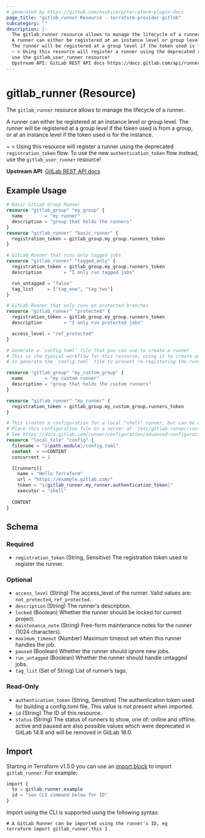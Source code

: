 ```yaml
---
# generated by https://github.com/hashicorp/terraform-plugin-docs
page_title: "gitlab_runner Resource - terraform-provider-gitlab"
subcategory: ""
description: |-
  The gitlab_runner resource allows to manage the lifecycle of a runner.
  A runner can either be registered at an instance level or group level.
  The runner will be registered at a group level if the token used is from a group, or at an instance level if the token used is for the instance.
  ~ > Using this resource will register a runner using the deprecated registration_token flow. To use the new authentication_token flow instead,
  use the gitlab_user_runner resource!
  Upstream API: GitLab REST API docs https://docs.gitlab.com/api/runners/#register-a-new-runner
---
```


# gitlab_runner (Resource)

The `gitlab_runner` resource allows to manage the lifecycle of a runner.

A runner can either be registered at an instance level or group level.
The runner will be registered at a group level if the token used is from a group, or at an instance level if the token used is for the instance.

~ > Using this resource will register a runner using the deprecated `registration_token` flow. To use the new `authentication_token` flow instead,
use the `gitlab_user_runner` resource!

**Upstream API**: [GitLab REST API docs](https://docs.gitlab.com/api/runners/#register-a-new-runner)

## Example Usage

```terraform
# Basic GitLab Group Runner
resource "gitlab_group" "my_group" {
  name        = "my runner"
  description = "group that holds the runners"
}
resource "gitlab_runner" "basic_runner" {
  registration_token = gitlab_group.my_group.runners_token
}

# GitLab Runner that runs only tagged jobs
resource "gitlab_runner" "tagged_only" {
  registration_token = gitlab_group.my_group.runners_token
  description        = "I only run tagged jobs"

  run_untagged = "false"
  tag_list     = ["tag_one", "tag_two"]
}

# GitLab Runner that only runs on protected branches
resource "gitlab_runner" "protected" {
  registration_token = gitlab_group.my_group.runners_token
  description        = "I only run protected jobs"

  access_level = "ref_protected"
}

# Generate a `config.toml` file that you can use to create a runner
# This is the typical workflow for this resource, using it to create an authentication_token which can then be used
# to generate the `config.toml` file to prevent re-registering the runner every time new hardware is created.

resource "gitlab_group" "my_custom_group" {
  name        = "my custom runner"
  description = "group that holds the custom runners"
}

resource "gitlab_runner" "my_runner" {
  registration_token = gitlab_group.my_custom_group.runners_token
}

# This creates a configuration for a local "shell" runner, but can be changed to generate whatever is needed.
# Place this configuration file on a server at `/etc/gitlab-runner/config.toml`, then run `gitlab-runner start`.
# See https://docs.gitlab.com/runner/configuration/advanced-configuration/ for more information.
resource "local_file" "config" {
  filename = "${path.module}/config.toml"
  content  = <<CONTENT
  concurrent = 1

  [[runners]]
    name = "Hello Terraform"
    url = "https://example.gitlab.com/"
    token = "${gitlab_runner.my_runner.authentication_token}"
    executor = "shell"
    
  CONTENT
}
```

<!-- schema generated by tfplugindocs -->
## Schema

### Required

- `registration_token` (String, Sensitive) The registration token used to register the runner.

### Optional

- `access_level` (String) The access_level of the runner. Valid values are: `not_protected`, `ref_protected`.
- `description` (String) The runner's description.
- `locked` (Boolean) Whether the runner should be locked for current project.
- `maintenance_note` (String) Free-form maintenance notes for the runner (1024 characters).
- `maximum_timeout` (Number) Maximum timeout set when this runner handles the job.
- `paused` (Boolean) Whether the runner should ignore new jobs.
- `run_untagged` (Boolean) Whether the runner should handle untagged jobs.
- `tag_list` (Set of String) List of runner’s tags.

### Read-Only

- `authentication_token` (String, Sensitive) The authentication token used for building a config.toml file. This value is not present when imported.
- `id` (String) The ID of this resource.
- `status` (String) The status of runners to show, one of: online and offline. active and paused are also possible values
				              which were deprecated in GitLab 14.8 and will be removed in GitLab 16.0.

## Import

Starting in Terraform v1.5.0 you can use an [import block](https://developer.hashicorp.com/terraform/language/import) to import `gitlab_runner`. For example:
```terraform
import {
  to = gitlab_runner.example
  id = "see CLI command below for ID"
}
```

Import using the CLI is supported using the following syntax:

```shell
# A GitLab Runner can be imported using the runner's ID, eg
terraform import gitlab_runner.this 1
```

